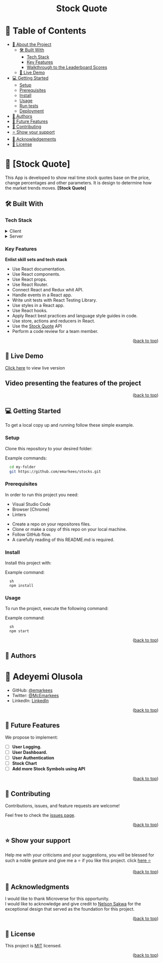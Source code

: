 <a name="readme-top"></a>

<div align="center" style="text-align: center">
  <h1><b>Stock Quote</b></h1>
</div>

# 📗 Table of Contents 

- [📖 About the Project](#about-project)
  - [🛠 Built With](#built-with)
    - [Tech Stack](#tech-stack)
    - [Key Features](#key-features)
    - [Walkthrough to the Leaderboard Scores](#key-features)
  - [🚀 Live Demo](#live-demo)
- [💻 Getting Started](#getting-started)
  - [Setup](#setup)
  - [Prerequisites](#prerequisites)
  - [Install](#install)
  - [Usage](#usage)
  - [Run tests](#run-tests)
  - [Deployment](#triangular_flag_on_post-deployment)
- [👥 Authors](#authors)
- [🔭 Future Features](#future-features)
- [🤝 Contributing](#contributing)
- [⭐️ Show your support](#support)
- [🙏 Acknowledgements](#acknowledgements)
- [📝 License](#license)


# 📖 [Stock Quote] <a name="about-project"></a>
This App is developed to show real time stock quotes base on the price, change percentages and other  parameters. It is design to determine how the market trends moves.
**[Stock Quote]** 

## 🛠 Built With <a name="built-with"></a>

### Tech Stack <a name="tech-stack"></a>

<details>
  <summary>Client</summary>
  <ul>
    <li><a href="https://www.w3.org/standards/webdesign/htmlcss.html#whathtml">HTML</a></li>
    <li><a href="https://www.w3.org/standards/webdesign/htmlcss.html#whatcss">CSS</a></li>
    <li><a href="https://www.w3.org/standards/webdesign/script">JavaScript</a></li>
  </ul>
</details>
<details>
  <summary>Server</summary>
  <ul>
    <li><a href="https://jestjs.io/">Jest</a></li>
    <li><a href="https://react.dev/">React</a></li>
    <li><a href="https://react-redux.js.org/">Redux</a></li>
  </ul>
</details>
  
### Key Features <a name="key-features"></a>

**Enlist skill sets and tech stack**

- Use React documentation.
- Use React components.
- Use React props.
- Use React Router.
- Connect React and Redux whit API.
- Handle events in a React app.
- Write unit tests with React Testing Library.
- Use styles in a React app.
- Use React hooks.
- Apply React best practices and language style guides in code.
- Use store, actions and reducers in React.
- Use the [Stock Quote](https://site.financialmodelingprep.com/developer/docs/stock-api/) API
- Perform a code review for a team member.

<p align="right">(<a href="#readme-top">back to top</a>)</p>

## 🚀 Live Demo <a name="live-demo"></a>

 <a href="">Click here</a> to view live version 
  <!--  This feature is not implemented yet  -->

## Video presenting the features of the project

<p align="right">(<a href="#readme-top">back to top</a>)</p>

## 💻 Getting Started <a name="getting-started"></a>

To get a local copy up and running follow these simple example.

### Setup

Clone this repository to your desired folder:

Example commands:

```sh
  cd my-folder
  git https://github.com/emarkees/stocks.git
```

### Prerequisites

In order to run this project you need:

  * Visual Studio Code
  * Browser [Chrome]
  * Linters

- Create a repo on your repositores files.
- Clone or make a copy of this repo on your local machine.
- Follow GitHub flow.
- A carefully reading of this README.md is required.

### Install

Install this project with:

Example command:

```
  sh
  npm install 
```
### Usage

To run the project, execute the following command:

Example command:

```
  sh
  npm start
```

<p align="right">(<a href="#readme-top">back to top</a>)</p>

<!-- AUTHORS -->

## 👥 Authors <a name="authors"></a>

# 👤 **Adeyemi Olusola**

- GitHub: [@emarkees](https://github.com/emarkees)
- Twitter: [@McEmarkees](https://twitter.com/mcEmarkees)
- LinkedIn: [LinkedIn](https://www.linkedin.com/in/adeyemi-olusola/)

<p align="right">(<a href="#readme-top">back to top</a>)</p>

<!-- FUTURE FEATURES -->

## 👥 Future Features <a name="future-features"></a>

We propose to implement:

- [ ] **User Logging.**
- [ ] **User Dashboard.**
- [ ] **User Authentication**
- [ ] **Stock Chart**
- [ ] **Add more Stock Symbols using API**

<p align="right">(<a href="#readme-top">back to top</a>)</p>

<!-- CONTRIBUTING -->

## 🤝 Contributing <a name="contributing"></a>

Contributions, issues, and feature requests are welcome!

Feel free to check the [issues page](https://github.com/emarkees/stocks/issues).

<p align="right">(<a href="#readme-top">back to top</a>)</p>

<!-- SUPPORT -->

## ⭐️ Show your support <a name="support"></a>

Help me with your criticisms and your suggestions, you will be blessed for such a noble gesture and give me a ⭐️ if you like this project. click [here ⭐️](https://github.com/emarkees/stocks/stargazers)

<p align="right">(<a href="#readme-top">back to top</a>)</p>

<!-- ACKNOWLEDGEMENTS -->

## 🙏 Acknowledgments <a name="acknowledgements"></a>

I would like to thank Microverse for this opportunity.<br>
I would like to acknowledge and give credit to [Nelson Sakwa](https://www.behance.net/sakwadesignstudio) for the exceptional design that served as the foundation for this project.

<p align="right">(<a href="#readme-top">back to top</a>)</p>

<!-- LICENSE -->

## 📝 License <a name="license"></a>

This project is [MIT](./LICENSE) licensed.

<p align="right">(<a href="#readme-top">back to top</a>)</p>
